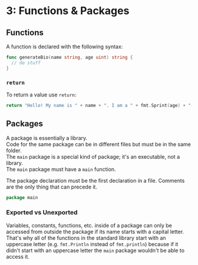 # 3: Functions & Packages
## Functions
A function is declared with the following syntax:

```go
func generateBio(name string, age uint) string {
  // do stuff
}
```

### `return`
To return a value use `return`:

```go
return "Hello! My name is " + name + ". I am a " + fmt.Sprint(age) + "-year-old."
```

## Packages
A package is essentially a library.  
Code for the same package can be in different files but must be in the same folder.  
The `main` package is a special kind of package; it's an executable, not a library.  
The `main` package must have a `main` function.

The package declaration must be the first declaration in a file. Comments are the only thing that can precede it.

```go
package main
```

### Exported vs Unexported
Variables, constants, functions, etc. inside of a package can only be accessed from outside the package if its name starts
with a capital letter. That's why all of the functions in the standard library start with an uppercase letter (e.g. `fmt.Println`
instead of `fmt.println`) because if it didn't start with an uppercase letter the `main` package wouldn't be able to access it.
